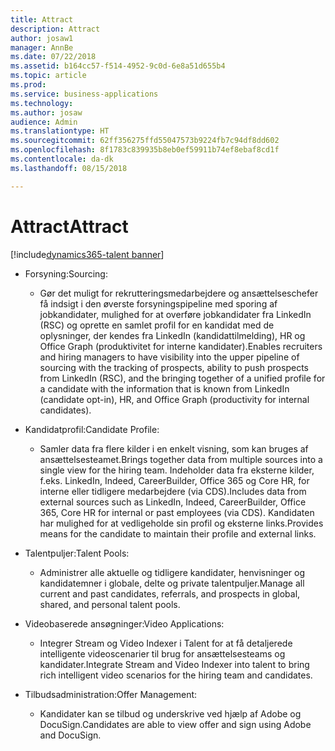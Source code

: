 ```yaml
---
title: Attract
description: Attract
author: josaw1
manager: AnnBe
ms.date: 07/22/2018
ms.assetid: b164cc57-f514-4952-9c0d-6e8a51d655b4
ms.topic: article
ms.prod: 
ms.service: business-applications
ms.technology: 
ms.author: josaw
audience: Admin
ms.translationtype: HT
ms.sourcegitcommit: 62ff356275ffd55047573b9224fb7c94df8dd602
ms.openlocfilehash: 8f1783c839935b8eb0ef59911b74ef8ebaf8cd1f
ms.contentlocale: da-dk
ms.lasthandoff: 08/15/2018

---
```

#  <a name="attract"></a><span data-ttu-id="f580b-103">Attract</span><span class="sxs-lookup"><span data-stu-id="f580b-103">Attract</span></span>

[!include[dynamics365-talent banner](../../includes/dynamics365-talent.md)]



-   <span data-ttu-id="f580b-104">Forsyning:</span><span class="sxs-lookup"><span data-stu-id="f580b-104">Sourcing:</span></span>

    -   <span data-ttu-id="f580b-105">Gør det muligt for rekrutteringsmedarbejdere og ansættelseschefer få indsigt i den øverste forsyningspipeline med sporing af jobkandidater, mulighed for at overføre jobkandidater fra LinkedIn (RSC) og oprette en samlet profil for en kandidat med de oplysninger, der kendes fra LinkedIn (kandidattilmelding), HR og Office Graph (produktivitet for interne kandidater).</span><span class="sxs-lookup"><span data-stu-id="f580b-105">Enables recruiters and hiring managers to have visibility into the upper pipeline of sourcing with the tracking of prospects, ability to push prospects from LinkedIn (RSC), and the bringing together of a unified profile for a candidate with the information that is known from LinkedIn (candidate opt-in), HR, and Office Graph (productivity for internal candidates).</span></span>

-   <span data-ttu-id="f580b-106">Kandidatprofil:</span><span class="sxs-lookup"><span data-stu-id="f580b-106">Candidate Profile:</span></span>

    -   <span data-ttu-id="f580b-107">Samler data fra flere kilder i en enkelt visning, som kan bruges af ansættelsesteamet.</span><span class="sxs-lookup"><span data-stu-id="f580b-107">Brings together data from multiple sources into a single view for the hiring team.</span></span> <span data-ttu-id="f580b-108">Indeholder data fra eksterne kilder, f.eks. LinkedIn, Indeed, CareerBuilder, Office 365 og Core HR, for interne eller tidligere medarbejdere (via CDS).</span><span class="sxs-lookup"><span data-stu-id="f580b-108">Includes data from external sources such as LinkedIn, Indeed, CareerBuilder, Office 365, Core HR for internal or past employees (via CDS).</span></span> <span data-ttu-id="f580b-109">Kandidaten har mulighed for at vedligeholde sin profil og eksterne links.</span><span class="sxs-lookup"><span data-stu-id="f580b-109">Provides means for the candidate to maintain their profile and external links.</span></span>

-   <span data-ttu-id="f580b-110">Talentpuljer:</span><span class="sxs-lookup"><span data-stu-id="f580b-110">Talent Pools:</span></span>

    -   <span data-ttu-id="f580b-111">Administrer alle aktuelle og tidligere kandidater, henvisninger og kandidatemner i globale, delte og private talentpuljer.</span><span class="sxs-lookup"><span data-stu-id="f580b-111">Manage all current and past candidates, referrals, and prospects in global, shared, and personal talent pools.</span></span>

-   <span data-ttu-id="f580b-112">Videobaserede ansøgninger:</span><span class="sxs-lookup"><span data-stu-id="f580b-112">Video Applications:</span></span>

    -   <span data-ttu-id="f580b-113">Integrer Stream og Video Indexer i Talent for at få detaljerede intelligente videoscenarier til brug for ansættelsesteams og kandidater.</span><span class="sxs-lookup"><span data-stu-id="f580b-113">Integrate Stream and Video Indexer into talent to bring rich intelligent video scenarios for the hiring team and candidates.</span></span>

-   <span data-ttu-id="f580b-114">Tilbudsadministration:</span><span class="sxs-lookup"><span data-stu-id="f580b-114">Offer Management:</span></span>

    -   <span data-ttu-id="f580b-115">Kandidater kan se tilbud og underskrive ved hjælp af Adobe og DocuSign.</span><span class="sxs-lookup"><span data-stu-id="f580b-115">Candidates are able to view offer and sign using Adobe and DocuSign.</span></span>

